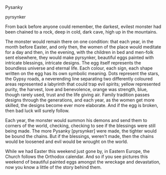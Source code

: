 Pysanky


pyrsynker

From back before anyone could remember, the darkest, evilest monster had been chained to a rock, deep in cold, dark cave, high up in the mountains.

The monster would remain there on one condition: that each year, in the month before Easter, and only then, the women of the place would meditate for a day and then, in the evening, with the children in bed and men-folk sent elsewhere, they would make pyrsynker, beautiful eggs painted with intricate blessings, intricate designs. The egg itself represents the boundless universe and eternal life. Each colour, each sign, each shape written on the egg has its own symbolic meaning. Dots represent the stars, the Gypsy roads, a neverending line separating two differently coloured areas represented a labyrinth that could trap evil spirits; yellow represented purity, the harvest, love and benevolence, orange was strength, blue, though rarely used, trust and the life giving air. Family tradition passes designs through the generations, and each year, as the women get more skilled, the designs become ever more elaborate. And if the egg is broken, then bad luck will surely follow.

Each year, the monster would summon his demons and send them to corners of the world, checking, checking to see if the blessings were still being made. The more Pysanky [pyrsynker] were made, the tighter would be bound the chains. But if the blessings, weren't made, then the chains would be loosened and evil would be wrought on the world.

While we had Easter this weekend just gone by, in Eastern Europe, the Church follows the Orthodox calendar. And so if you see pictures this weekend of beautiful painted eggs amongst the wreckage and devastation, now you know a little of the story behind them.
